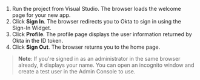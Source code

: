 1. Run the project from Visual Studio. The browser loads the welcome page for your new app.
1. Click **Sign In**. The browser redirects you to Okta to sign in using the Sign-In Widget.
1. Click **Profile**. The profile page displays the user information returned by Okta in the ID token.
1. Click **Sign Out**. The browser returns you to the home page.

> **Note**: If you're signed in as an administrator in the same browser already, it displays your name. You can open an incognito window and create a test user in the Admin Console to use.
